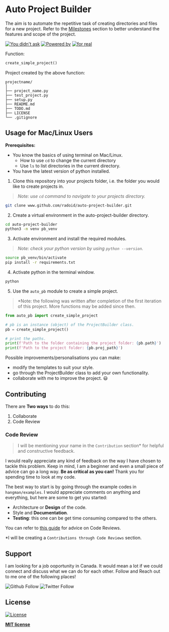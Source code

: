 # Auto Project Builder
The aim is to automate the repetitive task of creating directories and files for a new project. Refer to the [Milestones](https://github.com/radroid/auto-project-builder/milestones) section to better understand the features and scope of the project.

[![You didn't ask](https://forthebadge.com/images/badges/you-didnt-ask-for-this.svg)](https://forthebadge.com) 
[![Powered by](https://forthebadge.com/images/badges/powered-by-responsibility.svg)](https://forthebadge.com) 
[![for real](https://forthebadge.com/images/badges/fo-real.svg)](https://forthebadge.com)

Function:
```python 
create_simple_project()
```
Project created by the above function:
``` 
projectname/
│
├── project_name.py
├── test_project.py
├── setup.py
├── README.md
├── TODO.md
├── LICENSE
└── .gitignore
```

## Usage for Mac/Linux Users

**Prerequisites:**
- You know the basics of using terminal on Mac/Linux.
  * How to use `cd` to change the current directory
  * Use `ls` to list directories in the current directory.
- You have the latest version of python installed.

1. Clone this repository into your projects folder, i.e. the folder you would like to create projects in.

> *Note: use `cd` command to navigate to your projects directory.*

```bash
git clone www.github.com/radoid/auto-project-builder.git
```

2. Create a virtual environment in the auto-project-builder directory.
```bash
cd auto-project-builder
python3 -m venv pb_venv
```

3. Activate environment and install the required modules.

> *Note: check your python version by using `python --version`.*

```bash
source pb_venv/bin/activate
pip install -r requirements.txt
```

4. Activate python in the terminal window.
```bash
python
```

5. Use the `auto_pb` module to create a simple project.
> *Note: the following was written after completion of the first iteration of this project. 
> More functions may be added since then.

```python
from auto_pb import create_simple_project

# pb is an instance (object) of the ProjectBuilder class.
pb = create_simple_project()

# print the paths.
print(f'Path to the folder containing the project folder: {pb.path}')
print(f'Path to the project folder: {pb.proj_path}')
```
Possible improvements/personalisations you can make:
 - modify the templates to suit your style.
 - go through the ProjectBuilder class to add your own functionality.
 - collaborate with me to improve the project. :smiley:

## Contributing
There are **Two ways** to do this:
1. Collaborate
2. Code Review

### Code Review
> I will be mentioning your name in the `Contribution` section* for helpful and constructive feedback.

I would really appreciate any kind of feedback on the way I have chosen to tackle this problem. Keep in mind, I am a beginner and even a small piece of advice can go a long way. **Be as critical as you can!** Thank you for spending time to look at my code.

The best way to start is by going through the example codes in `hangman/examples`.
I would appreciate comments on anything and everything, but here are some to get you started:
- Architecture or **Design** of the code.
- Style and **Documentation**.
- **Testing**: this one can be get time consuming compared to the others.

You can refer to [this guide](https://www.kevinlondon.com/2015/05/05/code-review-best-practices.html) for advice on Code Reviews.

\*I will be creating a `Contributions through Code Reviews` section.

## Support
I am looking for a job ooportunity in Canada. It would mean a lot if we could connect and discuss what we can do for each other.
Follow and Reach out to me one of the following places!

![Github Follow](https://img.shields.io/github/followers/radroid?label=Follow&style=social) ![Twitter Follow](https://img.shields.io/twitter/follow/Raj_Dholakia001?label=Follow&style=social)


## License

[![License](https://img.shields.io/github/license/radroid/Hangman?style=for-the-badge)](https://github.com/radroid/Hangman/blob/master/LICENSE)

**[MIT license](https://opensource.org/licenses/MIT)**
